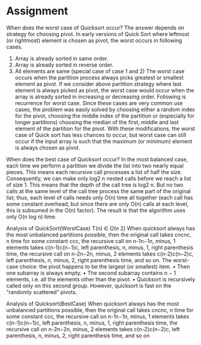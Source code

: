 # Assignment  
When does the worst case of Quicksort occur?
The answer depends on strategy for choosing pivot. In early versions of Quick Sort where leftmost (or rightmost) element is chosen as pivot, the worst occurs in following cases.
1) Array is already sorted in same order.
2) Array is already sorted in reverse order.
3) All elements are same (special case of case 1 and 2)
The worst case occurs when the partition process always picks greatest or smallest element as pivot. If we consider above partition strategy where last element is always picked as pivot, the worst case would occur when the array is already sorted in increasing or decreasing order. Following is recurrence for worst case.
Since these cases are very common use cases, the problem was easily solved by choosing either a random index for the pivot, choosing the middle index of the partition or (especially for longer partitions) choosing the median of the first, middle and last element of the partition for the pivot. With these modifications, the worst case of Quick sort has less chances to occur, but worst case can still occur 
if the input array is such that the maximum (or minimum) element is always chosen as pivot.


When does the best case of  Quicksort occur?
In the most balanced case, each time we perform a partition we divide the list into two nearly equal pieces. This means each recursive call processes a list of half the size. Consequently, we can make only log2 n nested calls before we reach a list of size 1. This means that the depth of the call tree is log2 n. But no two calls at the same level of the call tree process the same part of the original list; thus, each level of calls needs only O(n) time all together (each call has some constant overhead, but since there are only O(n) calls at each level, this is subsumed in the O(n) factor). The result is that the algorithm uses only O(n log n) time.


Analysis of QuickSort(WorstCase) T(n) ∈ Ω(n
2)
When quicksort always has the most unbalanced partitions possible, then the original call takes cncnc, n time for some constant ccc, the recursive call on n-1n−1n, minus, 1 elements takes c(n-1)c(n−1)c, left parenthesis, n, minus, 1, right parenthesis time, the recursive call on n-2n−2n, minus, 2 elements takes c(n-2)c(n−2)c, left parenthesis, n, minus, 2, right parenthesis time, and so on.
The worst-case choice: the pivot happens to be the largest (or
smallest) item.
• Then one subarray is always empty.
• The second subarray contains n − 1 elements, i.e. all the
elements other than the pivot.
• Quicksort is recursively called only on this second group.
However, quicksort is fast on the “randomly scattered” pivots.


Analysis of Quicksort(BestCase)
When quicksort always has the most unbalanced partitions possible, then the original call takes cncnc, n time for some constant ccc, the recursive call on n-1n−1n, minus, 1 elements takes c(n-1)c(n−1)c, left parenthesis, n, minus, 1, right parenthesis time, the recursive call on n-2n−2n, minus, 2 elements takes c(n-2)c(n−2)c, left parenthesis, n, minus, 2, right parenthesis time, and so on

 
